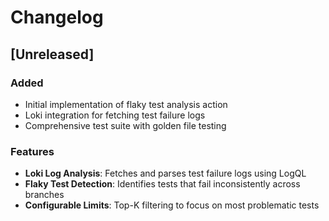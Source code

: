 # Changelog

## [Unreleased]

### Added

- Initial implementation of flaky test analysis action
- Loki integration for fetching test failure logs
- Comprehensive test suite with golden file testing

### Features

- **Loki Log Analysis**: Fetches and parses test failure logs using LogQL
- **Flaky Test Detection**: Identifies tests that fail inconsistently across branches
- **Configurable Limits**: Top-K filtering to focus on most problematic tests

